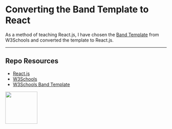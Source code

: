 # Converting the Band Template to React

As a method of teaching React.js, I have chosen the [Band Template](https://www.w3schools.com/w3css/tryw3css_templates_band.htm) from W3Schools and converted the template to React.js.

***

## Repo Resources

* [React.js](https://reactjs.org/)
* [W3Schools](https://www.w3schools.com/)
* [W3Schools Band Template](https://www.w3schools.com/w3css/w3css_web_tmp_band.asp)

<a href="https://codeadam.ca">
<img src="https://codeadam.ca/images/code-block.png" width="100">
</a>
